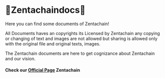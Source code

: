 # 📁Zentachaindocs📁

Here you can find some  documents of Zentachain!

All Documents haves an copyrights its Licensed by Zentachain any copying or changing of text and images are not allowed but sharing is allowed only with the original file and original texts, images.

The Zentachain documents are here to get cognizance about Zentachain and our vision.

#### Check our [Official Page](https://zentachain.io/) Zentachain


